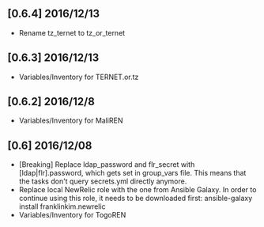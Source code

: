 [0.6.4] 2016/12/13
-----------------
* Rename tz_ternet to tz_or_ternet

[0.6.3] 2016/12/13
-----------------
* Variables/Inventory for TERNET.or.tz

[0.6.2] 2016/12/8
-----------------
* Variables/Inventory for MaliREN


[0.6] 2016/12/08
----------------

* [Breaking] Replace ldap_password and flr_secret with [ldap|flr].password, which gets set in group_vars file. This means that the tasks don't query secrets.yml directly anymore.
* Replace local NewRelic role with the one from Ansible Galaxy. In order to continue using this role, it needs to be downloaded first: ansible-galaxy install franklinkim.newrelic
* Variables/Inventory for TogoREN
